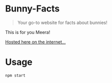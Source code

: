 # Bunny-Facts

> Your go-to website for facts about bunnies!

This is for you Meera!

[Hosted here on the internet...](https://bunnyfacts.now.sh/)

# Usage

`npm start`

